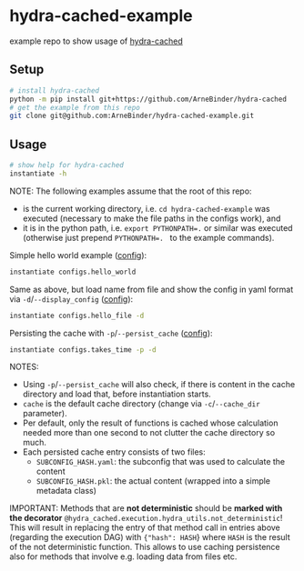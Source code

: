 # hydra-cached-example
example repo to show usage of [hydra-cached](https://github.com/ArneBinder/hydra-cached)

## Setup

```bash
# install hydra-cached
python -m pip install git+https://github.com/ArneBinder/hydra-cached
# get the example from this repo
git clone git@github.com:ArneBinder/hydra-cached-example.git
```

## Usage
```bash
# show help for hydra-cached
instantiate -h
```
NOTE: The following examples assume that the root of this repo:
* is the current working directory, i.e. `cd hydra-cached-example` was executed (necessary to make the file paths in 
  the configs work), and
* it is in the python path, i.e. `export PYTHONPATH=.` or similar was executed (otherwise just prepend `PYTHONPATH=. ` 
  to the example commands).

Simple hello world example ([config](configs/hello_world.py)):
```bash
instantiate configs.hello_world
```

Same as above, but load name from file and show the config in yaml format via `-d`/`--display_config` ([config](configs/hello_file.py)):
```bash
instantiate configs.hello_file -d
```

Persisting the cache with `-p`/`--persist_cache` ([config](configs/takes_time.py)):
```bash
instantiate configs.takes_time -p -d
```
NOTES: 
 * Using `-p`/`--persist_cache` will also check, if there is content in the cache directory and load that, before instantiation starts.
 * `cache` is the default cache directory (change via `-c`/`--cache_dir` parameter).
 * Per default, only the result of functions is cached whose calculation needed more than one second to not clutter the cache directory so much. 
 * Each persisted cache entry consists of two files:
   * `SUBCONFIG_HASH.yaml`: the subconfig that was used to calculate the content
   * `SUBCONFIG_HASH.pkl`: the actual content (wrapped into a simple metadata class)
 
IMPORTANT: Methods that are **not deterministic** should be **marked with the decorator** 
`@hydra_cached.execution.hydra_utils.not_deterministic`! This will result in replacing the entry of that method call 
in entries above (regarding the execution DAG) with `{"hash": HASH`} where `HASH` is the result of the not 
deterministic function. This allows to use caching persistence also for methods that involve e.g. loading data from files etc.

